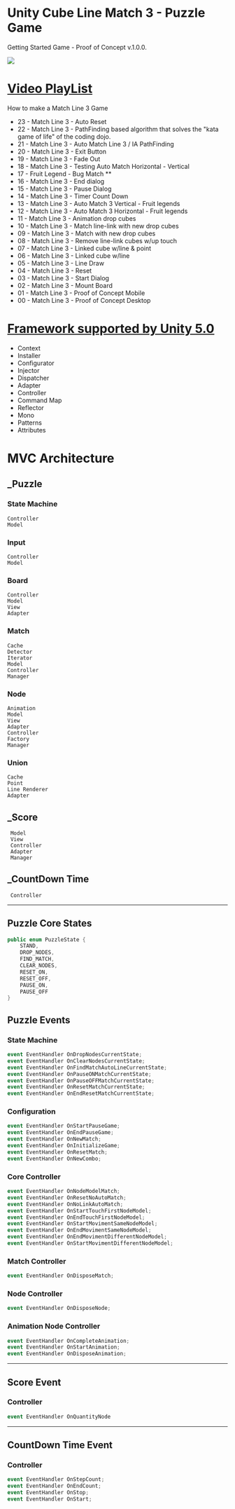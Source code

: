 # Unity Cube Line Match 3 - Puzzle Game

Getting Started Game - Proof of Concept  v.1.0.0.

![](gif/Match-Three-v.0.9.6.gif)

# [Video PlayList](https://www.youtube.com/playlist?list=PLNph7ndeSqE8GtUUGKSLgPERU7Lj6-8YI)


How to make a Match Line 3 Game 
* 23 - Match Line 3 - Auto Reset 
* 22 - Match Line 3 - PathFinding based algorithm that solves the "kata game of life" of the coding dojo.
* 21 - Match Line 3 - Auto Match Line 3 / IA PathFinding
* 20 - Match Line 3 - Exit Button
* 19 - Match Line 3 - Fade Out 
* 18 - Match Line 3 - Testing Auto Match Horizontal - Vertical
* 17 - Fruit Legend - Bug Match **
* 16 - Match Line 3 - End dialog
* 15 - Match Line 3 - Pause Dialog
* 14 - Match Line 3 - Timer Count Down
* 13 - Match Line 3 - Auto Match 3 Vertical - Fruit legends
* 12 - Match Line 3 - Auto Match 3 Horizontal - Fruit legends
* 11 - Match Line 3 - Animation drop cubes
* 10 - Match Line 3 - Match line-link with new drop cubes
* 09 - Match Line 3 - Match with new drop cubes
* 08 - Match Line 3 - Remove line-link cubes w/up touch
* 07 - Match Line 3 - Linked cube w/line & point
* 06 - Match Line 3 - Linked cube w/line
* 05 - Match Line 3 - Line Draw
* 04 - Match Line 3 - Reset
* 03 - Match Line 3 - Start Dialog
* 02 - Match Line 3 - Mount Board
* 01 - Match Line 3 - Proof of Concept Mobile
* 00 - Match Line 3 - Proof of Concept Desktop

# [Framework supported by Unity 5.0](https://github.com/vicboma1/FrameworkUnity)
* Context
* Installer
* Configurator
* Injector
* Dispatcher
* Adapter
* Controller
* Command Map
* Reflector
* Mono
* Patterns
* Attributes

# MVC Architecture

## _Puzzle

### State Machine
```
Controller
Model
```

### Input
```
Controller
Model
```
### Board
```
Controller 
Model
View
Adapter
```

### Match
```
Cache
Detector
Iterator
Model
Controller
Manager
```

### Node
```
Animation
Model
View
Adapter
Controller
Factory
Manager
```

### Union
```
Cache
Point
Line Renderer
Adapter
```

## _Score
```
 Model
 View
 Controller
 Adapter
 Manager
```

## _CountDown Time
```
 Controller
```


_______________



## Puzzle Core States
```c#
public enum PuzzleState {
	STAND,
	DROP_NODES,
	FIND_MATCH,
	CLEAR_NODES,
	RESET_ON,
	RESET_OFF,
	PAUSE_ON,
	PAUSE_OFF
}

```

## Puzzle Events

### State Machine 
```c#
event EventHandler OnDropNodesCurrentState;
event EventHandler OnClearNodesCurrentState;
event EventHandler OnFindMatchAutoLineCurrentState;
event EventHandler OnPauseONMatchCurrentState;
event EventHandler OnPauseOFFMatchCurrentState;
event EventHandler OnResetMatchCurrentState;
event EventHandler OnEndResetMatchCurrentState;
```

### Configuration
```c#
event EventHandler OnStartPauseGame;
event EventHandler OnEndPauseGame;
event EventHandler OnNewMatch;
event EventHandler OnInitializeGame;
event EventHandler OnResetMatch;
event EventHandler OnNewCombo;
```

### Core Controller
```c#
event EventHandler OnNodeModelMatch;
event EventHandler OnResetNoAutoMatch;
event EventHandler OnNoLinkAutoMatch;
event EventHandler OnStartTouchFirstNodeModel;
event EventHandler OnEndTouchFirstNodeModel;
event EventHandler OnStartMovimentSameNodeModel;
event EventHandler OnEndMovimentSameNodeModel;
event EventHandler OnEndMovimentDifferentNodeModel;
event EventHandler OnStartMovimentDifferentNodeModel;
```

### Match Controller 
```c#
event EventHandler OnDisposeMatch;
```

### Node Controller
```c#
event EventHandler OnDisposeNode;
```

### Animation Node Controller
```c#
event EventHandler OnCompleteAnimation;
event EventHandler OnStartAnimation;
event EventHandler OnDisposeAnimation;
```


_______________



## Score Event

### Controller
```c# 
event EventHandler OnQuantityNode
```


_______________



## CountDown Time Event

### Controller
```c# 
event EventHandler OnStepCount;
event EventHandler OnEndCount;
event EventHandler OnStop;
event EventHandler OnStart;
```
